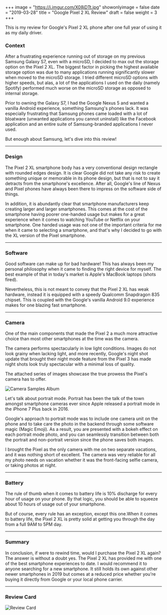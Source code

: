 +++
image = "https://i.imgur.com/X08jDTt.jpg"
showonlyimage = false
date = "2019-03-28"
title = "Google Pixel 2 XL Review"
draft = false
weight = 3
+++

This is my review for Google's Pixel 2 XL phone after one full year of using it as my daily driver.
<!--more-->

### Context

After a frustrating experience running out of storage on my previous Samsung Galaxy S7, even with a microSD, I decided to max out the storage option on the Pixel 2 XL. The biggest factor in picking the highest available storage option was due to many applications running significantly slower when moved to the microSD storage. I tried different microSD options with higher speeds, but alas, a lot of the applications I used on the daily (namely Spotify) performed much worse on the microSD storage as opposed to internal storage.

Prior to owning the Galaxy S7, I had the Google Nexus 5 and wanted a vanilla Android experience, something Samsung's phones lack. It was especially frustrating that Samsung phones came loaded with a lot of bloatware (unwanted applications you cannot uninstall) like the Facebook application and an entire suite of Samsung-branded applications I never used.

But enough about Samsung, let's dive into this review!
<hr>

### Design
The Pixel 2 XL smartphone body has a very conventional design rectangle with rounded edges design. It is clear Google did not take any risk to create something unique or memorable in its phone design, but that is not to say it detracts from the smartphone's excellence. After all, Google's line of Nexus and Pixel phones have always been there to impress on the software side of things.

In addition, it is abundantly clear that smartphone manufacturers keep creating larger and larger smartphones. This comes at the cost of the smartphone having poorer one-handed usage but makes for a great experience when it comes to watching YouTube or Netflix on your smartphone. One handed usage was not one of the important criteria for me when it came to selecting a smartphone, and that's why I decided to go with the XL version of the Pixel smartphone.
<hr>

### Software
Good software can make up for bad hardware! This has always been my personal philosophy when it came to finding the right device for myself. The best example of that in today's market is Apple's MacBook laptops (shots fired).

Nevertheless, this is not meant to convey that the Pixel 2 XL has weak hardware, instead it is equipped with a speedy Qualcomm Snapdragon 835 chipset. This is coupled with the Google's vanilla Android 9.0 experience makes for one blazing fast smartphone.
<hr>

### Camera
One of the main components that made the Pixel 2 a much more attractive choice than most other smartphones at the time was the camera.

The camera performs spectacularly in low light conditions. Images do not look grainy when lacking light, and more recently, Google's night shot update that brought their night mode feature from the Pixel 3 has made night shots look truly spectacular with a minimal loss of quality.

The attached series of images showcase the true prowess the Pixel's camera has to offer.

![Camera Samples Album](https://i.imgur.com/ "Camera Samples Album")

Let's talk about portrait mode. Portrait has been the talk of the town amongst smartphone cameras ever since Apple released a portrait mode in the iPhone 7 Plus back in 2016.

Google's approach to portrait mode was to include one camera unit on the phone and to take care the photo in the backend through some software magic (Magic Emoji). As a result, you are presented with a bokeh effect on each portrait mode photo, and you can seamlessly transition between both the portrait and non-portrait version since the phone saves both images.

I brought the Pixel as the only camera with me on two separate vacations, and it was nothing short of excellent. The camera was very reliable for all my photo needs on vacation whether it was the front-facing selfie camera, or taking photos at night.
<hr>

### Battery
The rule of thumb when it comes to battery life is 10% discharge for every hour of usage on your phone. By that logic, you should be able to squeeze about 10 hours of usage out of your smartphone.

But of course, every rule has an exception, except this one.When it comes to battery life, the Pixel 2 XL is pretty solid at getting you through the day from a full 9AM to 5PM day.
<hr>

### Summary
In conclusion, if were to rewind time, would I purchase the Pixel 2 XL again? The answer is without a doubt yes. The Pixel 2 XL has provided me with one of the best smartphone experiences to date. I would recommend it to anyone searching for a new smartphone. It still holds its own against other newer smartphones in 2019 but comes at a reduced price whether you're buying it directly from Google or your local phone carrier.
<hr>

### Review Card

![Review Card](https://i.imgur.com/cTX2Zjc.jpg "Review Card")
